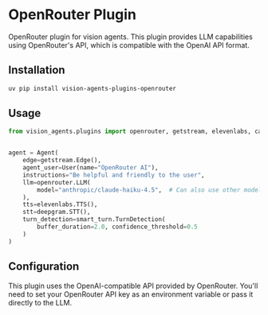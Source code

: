 # OpenRouter Plugin

OpenRouter plugin for vision agents. This plugin provides LLM capabilities using OpenRouter's API, which is compatible with the OpenAI API format.

## Installation

```bash
uv pip install vision-agents-plugins-openrouter
```

## Usage

```python
from vision_agents.plugins import openrouter, getstream, elevenlabs, cartesia, deepgram, smart_turn


agent = Agent(
    edge=getstream.Edge(),
    agent_user=User(name="OpenRouter AI"),
    instructions="Be helpful and friendly to the user",
    llm=openrouter.LLM(
        model="anthropic/claude-haiku-4.5",  # Can also use other models like anthropic/claude-3-opus
    ),
    tts=elevenlabs.TTS(),
    stt=deepgram.STT(),
    turn_detection=smart_turn.TurnDetection(
        buffer_duration=2.0, confidence_threshold=0.5
    )
)
```

## Configuration

This plugin uses the OpenAI-compatible API provided by OpenRouter. You'll need to set your OpenRouter API key as an environment variable or pass it directly to the LLM.

